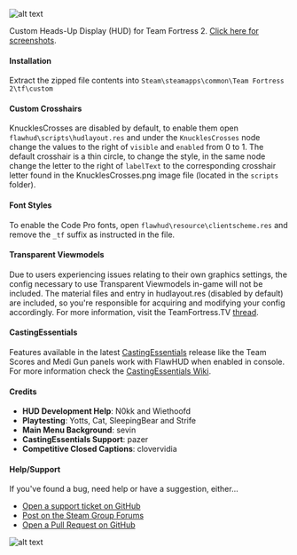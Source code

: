 ![alt text](https://i.imgur.com/2YFHa7X.png)

Custom Heads-Up Display (HUD) for Team Fortress 2. [Click here for screenshots](https://imgur.com/a/0whDjXr).

#### Installation
Extract the zipped file contents into `Steam\steamapps\common\Team Fortress 2\tf\custom`

#### Custom Crosshairs
KnucklesCrosses are disabled by default, to enable them open `flawhud\scripts\hudlayout.res` and under the `KnucklesCrosses` node change the values to the right of `visible` and `enabled` from 0 to 1. The default crosshair is a thin circle, to change the style, in the same node change the letter to the right of `labelText` to the corresponding crosshair letter found in the KnucklesCrosses.png image file (located in the `scripts` folder).

#### Font Styles
To enable the Code Pro fonts, open `flawhud\resource\clientscheme.res` and remove the `_tf` suffix as instructed in the file.

#### Transparent Viewmodels
Due to users experiencing issues relating to their own graphics settings, the config necessary to use Transparent Viewmodels in-game will not be included. The material files and entry in hudlayout.res (disabled by default) are included, so you're responsible for acquiring and modifying your config accordingly. For more information, visit the TeamFortress.TV [thread](http://www.teamfortress.tv/21928/transparent-viewmodels-in-any-hud).

#### CastingEssentials
Features available in the latest [CastingEssentials](https://github.com/PazerOP/CastingEssentials/releases/latest) release like the Team Scores and Medi Gun panels work with FlawHUD when enabled in console. For more information check the [CastingEssentials Wiki](https://github.com/PazerOP/CastingEssentials/wiki).

#### Credits
* **HUD Development Help**: N0kk and Wiethoofd
* **Playtesting**: Yotts, Cat, SleepingBear and Strife
* **Main Menu Background**: sevin
* **CastingEssentials Support**: pazer
* **Competitive Closed Captions**: clovervidia

#### Help/Support
If you've found a bug, need help or have a suggestion, either...
* [Open a support ticket on GitHub](https://github.com/CriticalFlaw/FlawHUD/issues/new)
* [Post on the Steam Group Forums](https://steamcommunity.com/groups/FlawHUD/discussions)
* [Open a Pull Request on GitHub](https://github.com/CriticalFlaw/FlawHUD/pulls)

![alt text](https://forthebadge.com/images/badges/designed-in-etch-a-sketch.svg)
